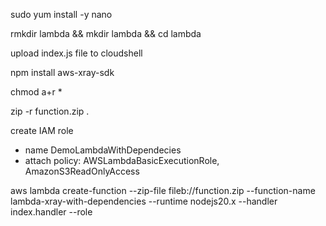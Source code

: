 sudo yum install -y nano

rmkdir lambda && mkdir lambda  && cd lambda

upload index.js file to cloudshell

npm  install aws-xray-sdk

chmod a+r *

zip -r function.zip .

create IAM role
  - name DemoLambdaWithDependecies
  - attach policy: AWSLambdaBasicExecutionRole, AmazonS3ReadOnlyAccess

aws lambda create-function --zip-file fileb://function.zip --function-name lambda-xray-with-dependencies --runtime nodejs20.x --handler index.handler --role <arn>

